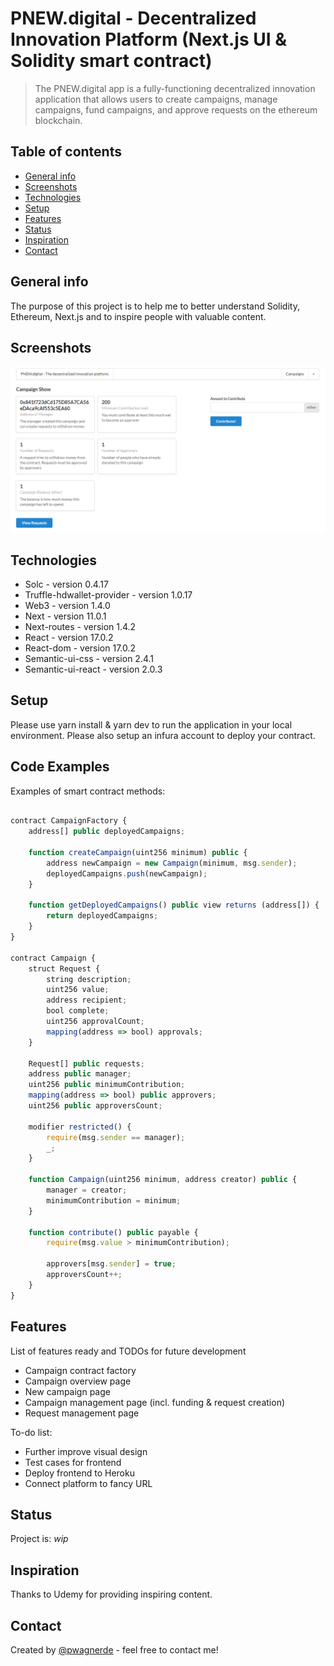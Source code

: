 # PNEW.digital - Decentralized Innovation Platform (Next.js UI & Solidity smart contract)

> The PNEW.digital app is a fully-functioning decentralized innovation application that allows users to create campaigns, manage campaigns, fund campaigns, and approve requests on the ethereum blockchain.

## Table of contents

* [General info](#general-info)
* [Screenshots](#screenshots)
* [Technologies](#technologies)
* [Setup](#setup)
* [Features](#features)
* [Status](#status)
* [Inspiration](#inspiration)
* [Contact](#contact)

## General info

The purpose of this project is to help me to better understand Solidity, Ethereum, Next.js and to inspire people with valuable content.

## Screenshots

![Example screenshot](./img/screenshot.png)

## Technologies

* Solc - version 0.4.17
* Truffle-hdwallet-provider - version 1.0.17
* Web3 - version 1.4.0
* Next - version 11.0.1
* Next-routes - version 1.4.2
* React - version 17.0.2
* React-dom - version 17.0.2
* Semantic-ui-css - version 2.4.1
* Semantic-ui-react - version 2.0.3

## Setup

Please use yarn install & yarn dev to run the application in your local environment. Please also setup an infura account to deploy your contract.

## Code Examples

Examples of smart contract methods:

```javascript

contract CampaignFactory {
    address[] public deployedCampaigns;

    function createCampaign(uint256 minimum) public {
        address newCampaign = new Campaign(minimum, msg.sender);
        deployedCampaigns.push(newCampaign);
    }

    function getDeployedCampaigns() public view returns (address[]) {
        return deployedCampaigns;
    }
}

contract Campaign {
    struct Request {
        string description;
        uint256 value;
        address recipient;
        bool complete;
        uint256 approvalCount;
        mapping(address => bool) approvals;
    }

    Request[] public requests;
    address public manager;
    uint256 public minimumContribution;
    mapping(address => bool) public approvers;
    uint256 public approversCount;

    modifier restricted() {
        require(msg.sender == manager);
        _;
    }

    function Campaign(uint256 minimum, address creator) public {
        manager = creator;
        minimumContribution = minimum;
    }

    function contribute() public payable {
        require(msg.value > minimumContribution);

        approvers[msg.sender] = true;
        approversCount++;
    }
}

```

## Features

List of features ready and TODOs for future development

* Campaign contract factory
* Campaign overview page
* New campaign page
* Campaign management page (incl. funding & request creation)
* Request management page

To-do list:

* Further improve visual design
* Test cases for frontend
* Deploy frontend to Heroku
* Connect platform to fancy URL

## Status

Project is: _wip_

## Inspiration

Thanks to Udemy for providing inspiring content.

## Contact

Created by [@pwagnerde](https://www.linkedin.com/in/pwagnerde/) - feel free to contact me!

